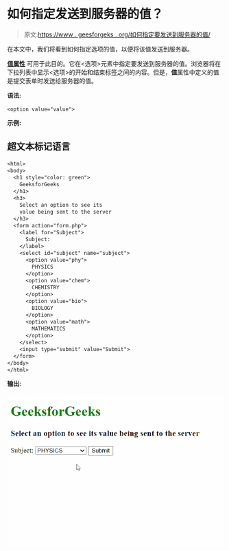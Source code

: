 # 如何指定发送到服务器的值？

> 原文:[https://www . geesforgeks . org/如何指定要发送到服务器的值/](https://www.geeksforgeeks.org/how-to-specify-the-value-to-be-sent-to-a-server/)

在本文中，我们将看到如何指定选项的值，以便将该值发送到服务器。

[**值属性**](https://www.geeksforgeeks.org/html-value-attribute/) 可用于此目的。它在<选项>元素中指定要发送到服务器的值。浏览器将在下拉列表中显示<选项>的开始和结束标签之间的内容。但是，**值**属性中定义的值是提交表单时发送给服务器的值。

**语法:**

```htmlhtml
<option value="value">
```

**示例:**

## 超文本标记语言

```htmlhtml
<html>
<body>
  <h1 style="color: green">
    GeeksforGeeks
  </h1>
  <h3>
    Select an option to see its 
    value being sent to the server
  </h3>
  <form action="form.php">
    <label for="Subject">
      Subject:
    </label>
    <select id="subject" name="subject">
      <option value="phy">
        PHYSICS
      </option>
      <option value="chem">
        CHEMISTRY
      </option>
      <option value="bio">
        BIOLOGY
      </option>
      <option value="math">
        MATHEMATICS
      </option>
    </select>
    <input type="submit" value="Submit">
  </form>
</body>
</html>
```

**输出:**

![](img/bb72959d04ac6583121c5e28db1687f4.png)